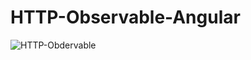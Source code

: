 # HTTP-Observable-Angular

![HTTP-Obdervable](https://user-images.githubusercontent.com/71255183/192358189-ebfb11ae-7ea9-48fc-bbe5-703ac3615224.jpg)
